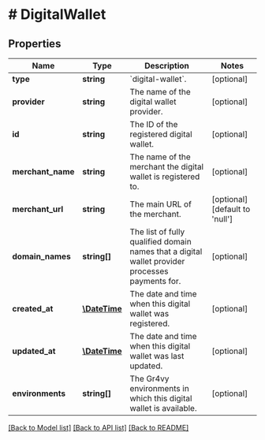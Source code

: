 # # DigitalWallet

## Properties

Name | Type | Description | Notes
------------ | ------------- | ------------- | -------------
**type** | **string** | &#x60;digital-wallet&#x60;. | [optional]
**provider** | **string** | The name of the digital wallet provider. | [optional]
**id** | **string** | The ID of the registered digital wallet. | [optional]
**merchant_name** | **string** | The name of the merchant the digital wallet is registered to. | [optional]
**merchant_url** | **string** | The main URL of the merchant. | [optional] [default to 'null']
**domain_names** | **string[]** | The list of fully qualified domain names that a digital wallet provider processes payments for. | [optional]
**created_at** | [**\DateTime**](\DateTime.md) | The date and time when this digital wallet was registered. | [optional]
**updated_at** | [**\DateTime**](\DateTime.md) | The date and time when this digital wallet was last updated. | [optional]
**environments** | **string[]** | The Gr4vy environments in which this digital wallet is available. | [optional]

[[Back to Model list]](../../README.md#models) [[Back to API list]](../../README.md#endpoints) [[Back to README]](../../README.md)
